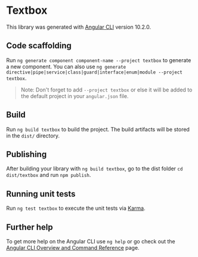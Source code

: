 # Textbox

This library was generated with [Angular CLI](https://github.com/angular/angular-cli) version 10.2.0.

## Code scaffolding

Run `ng generate component component-name --project textbox` to generate a new component. You can also use `ng generate directive|pipe|service|class|guard|interface|enum|module --project textbox`.
> Note: Don't forget to add `--project textbox` or else it will be added to the default project in your `angular.json` file. 

## Build

Run `ng build textbox` to build the project. The build artifacts will be stored in the `dist/` directory.

## Publishing

After building your library with `ng build textbox`, go to the dist folder `cd dist/textbox` and run `npm publish`.

## Running unit tests

Run `ng test textbox` to execute the unit tests via [Karma](https://karma-runner.github.io).

## Further help

To get more help on the Angular CLI use `ng help` or go check out the [Angular CLI Overview and Command Reference](https://angular.io/cli) page.
